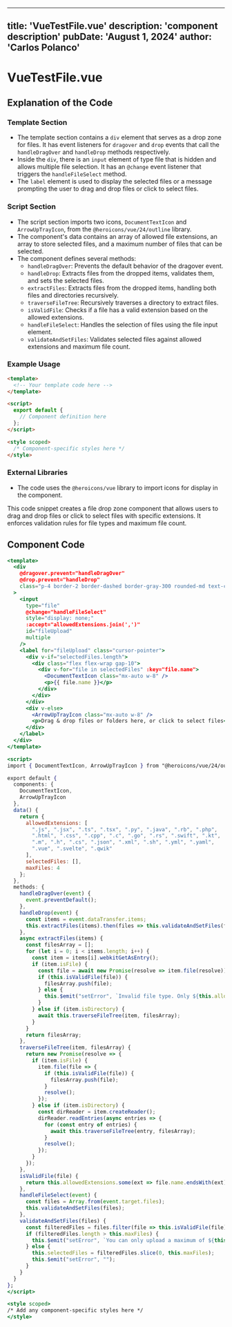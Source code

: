 ---
  title: 'VueTestFile.vue'
  description: 'component description'
  pubDate: 'August 1, 2024'
  author: 'Carlos Polanco'
  ---
  
  
  
  # VueTestFile.vue
  ## Explanation of the Code

### Template Section
- The template section contains a `div` element that serves as a drop zone for files. It has event listeners for `dragover` and `drop` events that call the `handleDragOver` and `handleDrop` methods respectively.
- Inside the `div`, there is an `input` element of type file that is hidden and allows multiple file selection. It has an `@change` event listener that triggers the `handleFileSelect` method.
- The `label` element is used to display the selected files or a message prompting the user to drag and drop files or click to select files.

### Script Section
- The script section imports two icons, `DocumentTextIcon` and `ArrowUpTrayIcon`, from the `@heroicons/vue/24/outline` library.
- The component's data contains an array of allowed file extensions, an array to store selected files, and a maximum number of files that can be selected.
- The component defines several methods:
  - `handleDragOver`: Prevents the default behavior of the dragover event.
  - `handleDrop`: Extracts files from the dropped items, validates them, and sets the selected files.
  - `extractFiles`: Extracts files from the dropped items, handling both files and directories recursively.
  - `traverseFileTree`: Recursively traverses a directory to extract files.
  - `isValidFile`: Checks if a file has a valid extension based on the allowed extensions.
  - `handleFileSelect`: Handles the selection of files using the file input element.
  - `validateAndSetFiles`: Validates selected files against allowed extensions and maximum file count.

### Example Usage
```html
<template>
  <!-- Your template code here -->
</template>

<script>
  export default {
    // Component definition here
  };
</script>

<style scoped>
  /* Component-specific styles here */
</style>
```

### External Libraries
- The code uses the `@heroicons/vue` library to import icons for display in the component.

This code snippet creates a file drop zone component that allows users to drag and drop files or click to select files with specific extensions. It enforces validation rules for file types and maximum file count.
  
  ## Component Code
  ```jsx
  <template>
    <div
      @dragover.prevent="handleDragOver"
      @drop.prevent="handleDrop"
      class="p-4 border-2 border-dashed border-gray-300 rounded-md text-center cursor-pointer mb-4 h-96 w-96 flex overflow-y-scroll items-center justify-center"
    >
      <input
        type="file"
        @change="handleFileSelect"
        style="display: none;"
        :accept="allowedExtensions.join(',')"
        id="fileUpload"
        multiple
      />
      <label for="fileUpload" class="cursor-pointer">
        <div v-if="selectedFiles.length">
          <div class="flex flex-wrap gap-10">
            <div v-for="file in selectedFiles" :key="file.name">
              <DocumentTextIcon class="mx-auto w-8" />
              <p>{{ file.name }}</p>
            </div>
          </div>
        </div>
        <div v-else>
          <ArrowUpTrayIcon class="mx-auto w-8" />
          <p>Drag & drop files or folders here, or click to select files</p>
        </div>
      </label>
    </div>
  </template>
  
  <script>
  import { DocumentTextIcon, ArrowUpTrayIcon } from "@heroicons/vue/24/outline";
  
  export default {
    components: {
      DocumentTextIcon,
      ArrowUpTrayIcon
    },
    data() {
      return {
        allowedExtensions: [
          ".js", ".jsx", ".ts", ".tsx", ".py", ".java", ".rb", ".php",
          ".html", ".css", ".cpp", ".c", ".go", ".rs", ".swift", ".kt",
          ".m", ".h", ".cs", ".json", ".xml", ".sh", ".yml", ".yaml",
          ".vue", ".svelte", ".qwik"
        ],
        selectedFiles: [],
        maxFiles: 4
      };
    },
    methods: {
      handleDragOver(event) {
        event.preventDefault();
      },
      handleDrop(event) {
        const items = event.dataTransfer.items;
        this.extractFiles(items).then(files => this.validateAndSetFiles(files));
      },
      async extractFiles(items) {
        const filesArray = [];
        for (let i = 0; i < items.length; i++) {
          const item = items[i].webkitGetAsEntry();
          if (item.isFile) {
            const file = await new Promise(resolve => item.file(resolve));
            if (this.isValidFile(file)) {
              filesArray.push(file);
            } else {
              this.$emit("setError", `Invalid file type. Only ${this.allowedExtensions.join(", ")} files are allowed.`);
            }
          } else if (item.isDirectory) {
            await this.traverseFileTree(item, filesArray);
          }
        }
        return filesArray;
      },
      traverseFileTree(item, filesArray) {
        return new Promise(resolve => {
          if (item.isFile) {
            item.file(file => {
              if (this.isValidFile(file)) {
                filesArray.push(file);
              }
              resolve();
            });
          } else if (item.isDirectory) {
            const dirReader = item.createReader();
            dirReader.readEntries(async entries => {
              for (const entry of entries) {
                await this.traverseFileTree(entry, filesArray);
              }
              resolve();
            });
          }
        });
      },
      isValidFile(file) {
        return this.allowedExtensions.some(ext => file.name.endsWith(ext));
      },
      handleFileSelect(event) {
        const files = Array.from(event.target.files);
        this.validateAndSetFiles(files);
      },
      validateAndSetFiles(files) {
        const filteredFiles = files.filter(file => this.isValidFile(file));
        if (filteredFiles.length > this.maxFiles) {
          this.$emit("setError", `You can only upload a maximum of ${this.maxFiles} files.`);
        } else {
          this.selectedFiles = filteredFiles.slice(0, this.maxFiles);
          this.$emit("setError", "");
        }
      }
    }
  };
  </script>
  
  <style scoped>
  /* Add any component-specific styles here */
  </style>
  ```
  